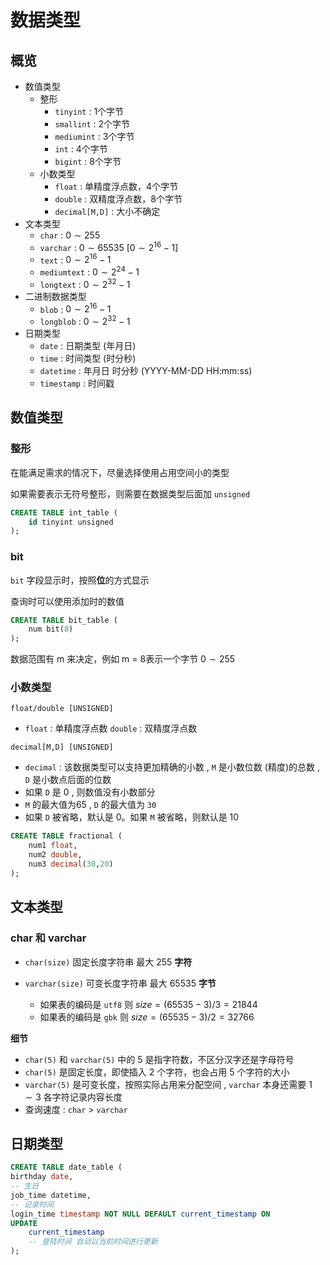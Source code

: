 # 数据类型

## 概览

-   数值类型
    -   整形
        -   `tinyint` : 1个字节
        -   `smallint` : 2个字节
        -   `mediumint` : 3个字节
        -   `int` : 4个字节
        -   `bigint` : 8个字节
    -   小数类型
        -   `float` : 单精度浮点数，4个字节
        -   `double` : 双精度浮点数，8个字节
        -   `decimal[M,D]` : 大小不确定
-   文本类型
    -   `char` : $0 \sim 255$
    -   `varchar` : $0 \sim 65535$  [$0 \sim 2^{16} - 1$]
    -   `text` : $0 \sim 2^{16} - 1$
    -   `mediumtext` : $0 \sim 2^{24} - 1$
    -   `longtext` : $0 \sim 2^{32} - 1$
-   二进制数据类型
    -   `blob` : $0 \sim 2^{16} - 1$
    -   `longblob` : $0 \sim 2^{32} - 1$
-   日期类型
    -   `date` : 日期类型 (年月日)
    -   `time` : 时间类型 (时分秒)
    -   `datetime` : 年月日 时分秒 (YYYY-MM-DD HH:mm:ss)
    -   `timestamp` : 时间戳

## 数值类型

### 整形

在能满足需求的情况下，尽量选择使用占用空间小的类型

如果需要表示无符号整形，则需要在数据类型后面加 `unsigned`

```sql
CREATE TABLE int_table (
    id tinyint unsigned
);
```

### bit

`bit` 字段显示时，按照**位**的方式显示

查询时可以使用添加时的数值

```sql
CREATE TABLE bit_table (
    num bit(8)
);
```

数据范围有 m 来决定，例如 m = 8表示一个字节 $0 \sim 255$

### 小数类型

`float/double [UNSIGNED]`

-   `float` : 单精度浮点数 `double` : 双精度浮点数

`decimal[M,D] [UNSIGNED]`

-   `decimal` : 该数据类型可以支持更加精确的小数 , `M` 是小数位数 (精度)的总数 , `D` 是小数点后面的位数
-   如果 `D` 是 0 , 则数值没有小数部分
-   `M` 的最大值为65 , `D` 的最大值为 `30`
-   如果 `D` 被省略，默认是 0。如果 `M` 被省略，则默认是 10

```sql
CREATE TABLE fractional (
    num1 float,
    num2 double,
    num3 decimal(30,20)
);
```

## 文本类型

### char 和 varchar

-   `char(size)` 固定长度字符串 最大 255 **字符**

-   `varchar(size)` 可变长度字符串 最大 65535 **字节**
    -   如果表的编码是 `utf8` 则 $size = (65535 - 3) / 3 = 21844$
    -   如果表的编码是 `gbk` 则 $size = (65535 - 3) / 2 = 32766$

**细节**

-   `char(5)` 和 `varchar(5)` 中的 5 是指字符数，不区分汉字还是字母符号
-   `char(5)` 是固定长度，即使插入 2 个字符，也会占用 5 个字符的大小
-   `varchar(5)` 是可变长度，按照实际占用来分配空间 , `varchar` 本身还需要 $1 \sim 3$ 各字符记录内容长度
-   查询速度 : `char` > `varchar`

## 日期类型

```sql
CREATE TABLE date_table ( 
birthday date,
-- 生日
job_time datetime,
-- 记录时间
login_time timestamp NOT NULL DEFAULT current_timestamp ON
UPDATE
	current_timestamp
	-- 登陆时间 自动以当前时间进行更新
);
```
